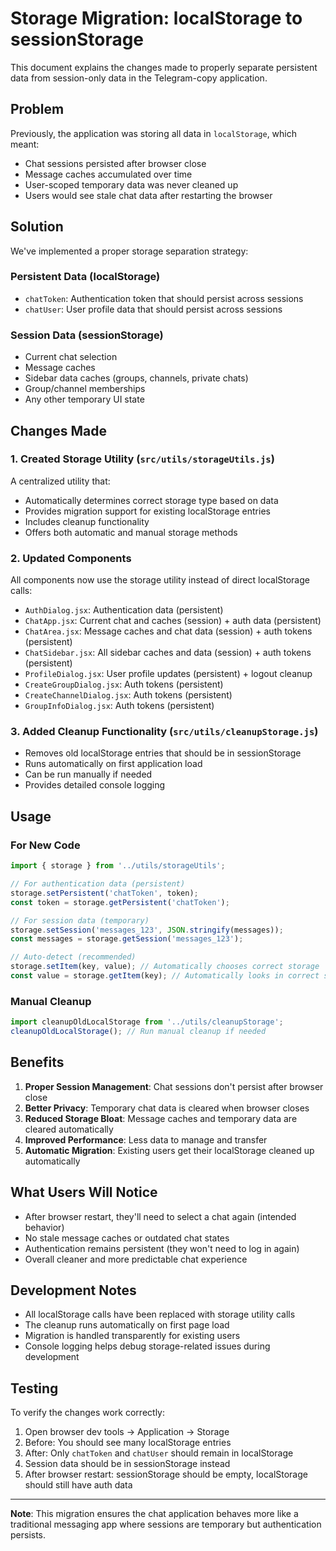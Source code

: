 # Storage Migration: localStorage to sessionStorage

This document explains the changes made to properly separate persistent data from session-only data in the Telegram-copy application.

## Problem

Previously, the application was storing all data in `localStorage`, which meant:
- Chat sessions persisted after browser close
- Message caches accumulated over time
- User-scoped temporary data was never cleaned up
- Users would see stale chat data after restarting the browser

## Solution

We've implemented a proper storage separation strategy:

### Persistent Data (localStorage)
- `chatToken`: Authentication token that should persist across sessions
- `chatUser`: User profile data that should persist across sessions

### Session Data (sessionStorage)
- Current chat selection
- Message caches
- Sidebar data caches (groups, channels, private chats)
- Group/channel memberships
- Any other temporary UI state

## Changes Made

### 1. Created Storage Utility (`src/utils/storageUtils.js`)
A centralized utility that:
- Automatically determines correct storage type based on data
- Provides migration support for existing localStorage entries
- Includes cleanup functionality
- Offers both automatic and manual storage methods

### 2. Updated Components
All components now use the storage utility instead of direct localStorage calls:

- `AuthDialog.jsx`: Authentication data (persistent)
- `ChatApp.jsx`: Current chat and caches (session) + auth data (persistent)  
- `ChatArea.jsx`: Message caches and chat data (session) + auth tokens (persistent)
- `ChatSidebar.jsx`: All sidebar caches and data (session) + auth tokens (persistent)
- `ProfileDialog.jsx`: User profile updates (persistent) + logout cleanup
- `CreateGroupDialog.jsx`: Auth tokens (persistent)
- `CreateChannelDialog.jsx`: Auth tokens (persistent)
- `GroupInfoDialog.jsx`: Auth tokens (persistent)

### 3. Added Cleanup Functionality (`src/utils/cleanupStorage.js`)
- Removes old localStorage entries that should be in sessionStorage
- Runs automatically on first application load
- Can be run manually if needed
- Provides detailed console logging

## Usage

### For New Code
```javascript
import { storage } from '../utils/storageUtils';

// For authentication data (persistent)
storage.setPersistent('chatToken', token);
const token = storage.getPersistent('chatToken');

// For session data (temporary)
storage.setSession('messages_123', JSON.stringify(messages));
const messages = storage.getSession('messages_123');

// Auto-detect (recommended)
storage.setItem(key, value); // Automatically chooses correct storage
const value = storage.getItem(key); // Automatically looks in correct storage
```

### Manual Cleanup
```javascript
import cleanupOldLocalStorage from '../utils/cleanupStorage';
cleanupOldLocalStorage(); // Run manual cleanup if needed
```

## Benefits

1. **Proper Session Management**: Chat sessions don't persist after browser close
2. **Better Privacy**: Temporary chat data is cleared when browser closes
3. **Reduced Storage Bloat**: Message caches and temporary data are cleared automatically
4. **Improved Performance**: Less data to manage and transfer
5. **Automatic Migration**: Existing users get their localStorage cleaned up automatically

## What Users Will Notice

- After browser restart, they'll need to select a chat again (intended behavior)
- No stale message caches or outdated chat states
- Authentication remains persistent (they won't need to log in again)
- Overall cleaner and more predictable chat experience

## Development Notes

- All localStorage calls have been replaced with storage utility calls
- The cleanup runs automatically on first page load
- Migration is handled transparently for existing users
- Console logging helps debug storage-related issues during development

## Testing

To verify the changes work correctly:

1. Open browser dev tools → Application → Storage
2. Before: You should see many localStorage entries
3. After: Only `chatToken` and `chatUser` should remain in localStorage
4. Session data should be in sessionStorage instead
5. After browser restart: sessionStorage should be empty, localStorage should still have auth data

---

**Note**: This migration ensures the chat application behaves more like a traditional messaging app where sessions are temporary but authentication persists.

